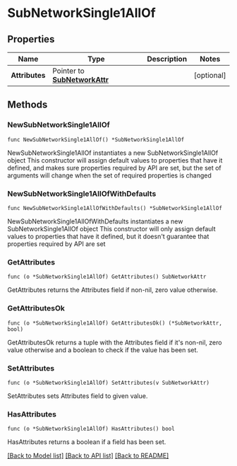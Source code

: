 # SubNetworkSingle1AllOf

## Properties

Name | Type | Description | Notes
------------ | ------------- | ------------- | -------------
**Attributes** | Pointer to [**SubNetworkAttr**](SubNetwork-Attr.md) |  | [optional] 

## Methods

### NewSubNetworkSingle1AllOf

`func NewSubNetworkSingle1AllOf() *SubNetworkSingle1AllOf`

NewSubNetworkSingle1AllOf instantiates a new SubNetworkSingle1AllOf object
This constructor will assign default values to properties that have it defined,
and makes sure properties required by API are set, but the set of arguments
will change when the set of required properties is changed

### NewSubNetworkSingle1AllOfWithDefaults

`func NewSubNetworkSingle1AllOfWithDefaults() *SubNetworkSingle1AllOf`

NewSubNetworkSingle1AllOfWithDefaults instantiates a new SubNetworkSingle1AllOf object
This constructor will only assign default values to properties that have it defined,
but it doesn't guarantee that properties required by API are set

### GetAttributes

`func (o *SubNetworkSingle1AllOf) GetAttributes() SubNetworkAttr`

GetAttributes returns the Attributes field if non-nil, zero value otherwise.

### GetAttributesOk

`func (o *SubNetworkSingle1AllOf) GetAttributesOk() (*SubNetworkAttr, bool)`

GetAttributesOk returns a tuple with the Attributes field if it's non-nil, zero value otherwise
and a boolean to check if the value has been set.

### SetAttributes

`func (o *SubNetworkSingle1AllOf) SetAttributes(v SubNetworkAttr)`

SetAttributes sets Attributes field to given value.

### HasAttributes

`func (o *SubNetworkSingle1AllOf) HasAttributes() bool`

HasAttributes returns a boolean if a field has been set.


[[Back to Model list]](../README.md#documentation-for-models) [[Back to API list]](../README.md#documentation-for-api-endpoints) [[Back to README]](../README.md)


